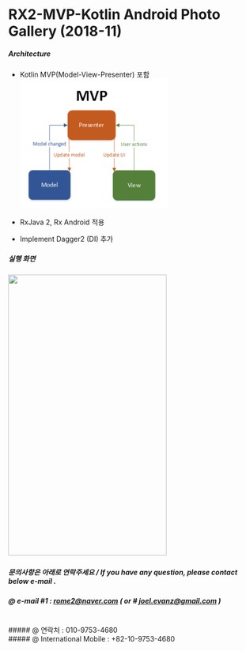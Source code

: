 
# RX2-MVP-Kotlin Android Photo Gallery (2018-11)


##### Architecture

- Kotlin MVP(Model-View-Presenter) 포함  
  <img src="_files/mini_MVP_diagram.png" />
- RxJava 2, Rx Android 적용  
  
- Implement Dagger2 (DI) 추가 

##### 실행 화면  
  
  <img src="_files/Rx2_MVP_anim.gif" width="320" height="569" />
  
 ##### 문의사항은 아래로 연락주세요 / If you have any question, please contact below e-mail .
 ##### @ e-mail #1 : rome2@naver.com ( or # joel.evanz@gmail.com )
 <br>
 ##### @ 연락처 : 010-9753-4680 <br>
 ##### @ International Mobile : +82-10-9753-4680  <br>
 



